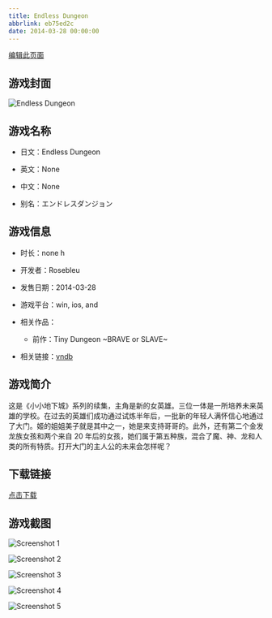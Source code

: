 ```yaml
---
title: Endless Dungeon
abbrlink: eb75ed2c
date: 2014-03-28 00:00:00
---
```

[编辑此页面](https://github.com/ACG-3/ADV3-source/blob/main/source/_posts/games/Endless%20Dungeon.md)

## 游戏封面

![Endless Dungeon](https://pan.timero.xyz/d/onedrive/img_lib_001/Endless%20Dungeon_cover.avif)


## 游戏名称

- 日文：Endless Dungeon
- 英文：None
- 中文：None

- 别名：エンドレスダンジョン


## 游戏信息

- 时长：none h
- 开发者：Rosebleu
- 发售日期：2014-03-28
- 游戏平台：win, ios, and
- 相关作品：
   - 前作：Tiny Dungeon ~BRAVE or SLAVE~

- 相关链接：[vndb](https://vndb.org/v14270)


## 游戏简介

这是《小小地下城》系列的续集，主角是新的女英雄。三位一体是一所培养未来英雄的学校。在过去的英雄们成功通过试炼半年后，一批新的年轻人满怀信心地通过了大门。姬的姐姐美子就是其中之一，她是来支持哥哥的。此外，还有第二个金发龙族女孩和两个来自 20 年后的女孩，她们属于第五种族，混合了魔、神、龙和人类的所有特质。打开大门的主人公的未来会怎样呢？




## 下载链接

[点击下载](https://pan.timero.xyz/onedrive/adv_lib_001/Endless%20Dungeon)


## 游戏截图


![Screenshot 1](https://pan.timero.xyz/d/onedrive/img_lib_001/Endless%20Dungeon_Screenshot_1.avif)

![Screenshot 2](https://pan.timero.xyz/d/onedrive/img_lib_001/Endless%20Dungeon_Screenshot_2.avif)

![Screenshot 3](https://pan.timero.xyz/d/onedrive/img_lib_001/Endless%20Dungeon_Screenshot_3.avif)

![Screenshot 4](https://pan.timero.xyz/d/onedrive/img_lib_001/Endless%20Dungeon_Screenshot_4.avif)

![Screenshot 5](https://pan.timero.xyz/d/onedrive/img_lib_001/Endless%20Dungeon_Screenshot_5.avif)

